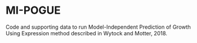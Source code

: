 # MI-POGUE
Code and supporting data to run Model-Independent Prediction of Growth Using Expression method described in Wytock and Motter, 2018.
